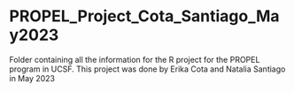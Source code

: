 # PROPEL_Project_Cota_Santiago_May2023
Folder containing all the information for the R project for the PROPEL program in UCSF. This project was done by Erika Cota and Natalia Santiago in May 2023 
